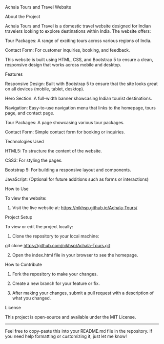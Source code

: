 Achala Tours and Travel Website

About the Project

Achala Tours and Travel is a domestic travel website designed for Indian travelers looking to explore destinations within India. The website offers:

Tour Packages: A range of exciting tours across various regions of India.

Contact Form: For customer inquiries, booking, and feedback.


This website is built using HTML, CSS, and Bootstrap 5 to ensure a clean, responsive design that works across mobile and desktop.

Features

Responsive Design: Built with Bootstrap 5 to ensure that the site looks great on all devices (mobile, tablet, desktop).

Hero Section: A full-width banner showcasing Indian tourist destinations.

Navigation: Easy-to-use navigation menu that links to the homepage, tours page, and contact page.

Tour Packages: A page showcasing various tour packages.

Contact Form: Simple contact form for booking or inquiries.


Technologies Used

HTML5: To structure the content of the website.

CSS3: For styling the pages.

Bootstrap 5: For building a responsive layout and components.

JavaScript: (Optional for future additions such as forms or interactions)


How to Use

To view the website:

1. Visit the live website at:
https://nikhsp.github.io/Achala-Tours/



Project Setup

To view or edit the project locally:

1. Clone the repository to your local machine:

git clone https://github.com/nikhsp/Achala-Tours.git


2. Open the index.html file in your browser to see the homepage.



How to Contribute

1. Fork the repository to make your changes.


2. Create a new branch for your feature or fix.


3. After making your changes, submit a pull request with a description of what you changed.



License

This project is open-source and available under the MIT License.


---

Feel free to copy-paste this into your README.md file in the repository. If you need help formatting or customizing it, just let me know!

